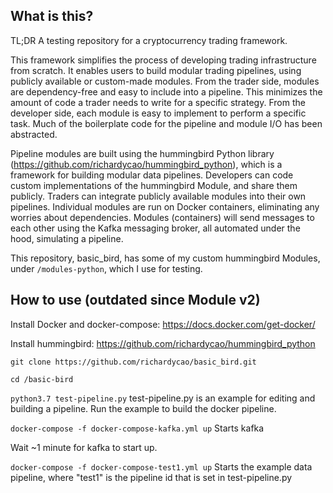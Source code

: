 ## What is this?

TL;DR A testing repository for a cryptocurrency trading framework.

This framework simplifies the process of developing trading infrastructure from scratch. It enables users to build modular trading pipelines, using publicly available or custom-made modules. From the trader side, modules are dependency-free and easy to include into a pipeline. This minimizes the amount of code a trader needs to write for a specific strategy. From the developer side, each module is easy to implement to perform a specific task. Much of the boilerplate code for the pipeline and module I/O has been abstracted.

Pipeline modules are built using the hummingbird Python library (https://github.com/richardycao/hummingbird_python), which is a framework for building modular data pipelines. Developers can code custom implementations of the hummingbird Module, and share them publicly. Traders can integrate publicly available modules into their own pipelines. Individual modules are run on Docker containers, eliminating any worries about dependencies. Modules (containers) will send messages to each other using the Kafka messaging broker, all automated under the hood, simulating a pipeline.

This repository, basic_bird, has some of my custom hummingbird Modules, under `/modules-python`, which I use for testing.

## How to use (outdated since Module v2)

Install Docker and docker-compose: https://docs.docker.com/get-docker/

Install hummingbird: https://github.com/richardycao/hummingbird_python

`git clone https://github.com/richardycao/basic_bird.git`

`cd /basic-bird`

`python3.7 test-pipeline.py` test-pipeline.py is an example for editing and building a pipeline. Run the example to build the docker pipeline.

`docker-compose -f docker-compose-kafka.yml up` Starts kafka

Wait ~1 minute for kafka to start up.

`docker-compose -f docker-compose-test1.yml up` Starts the example data pipeline, where "test1" is the pipeline id that is set in test-pipeline.py
